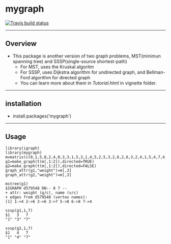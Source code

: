 # mygraph  
<!-- badges: start -->
  [![Travis build status](https://travis-ci.com/panwenchu98/mygraph.svg?branch=main)](https://travis-ci.com/panwenchu98/mygraph)
<!-- badges: end -->
----

## Overview  
* This package is another version of two graph problems, MST(minimun spanning tree) and SSSP(single-source shortest-path)  
  * For MST, uses the Kruskal algoritm  
  * For SSSP, uses Dijkstra algorithm for undirected graph, and Bellman-Ford algorithm for directed graph  
  * You can learn more about them in *Tutorial.html* in vignette folder.  
----

## installation  
  * install.packages('mygraph') 
  
----
## Usage
```{r}
library(igraph)
library(mygraph)
m=matrix(c(0,1,5,0,2,4,0,3,3,1,5,3,1,4,5,2,5,3,2,6,2,6,3,2,4,1,5,4,7,4,5,7,3,6,7,5)+1,ncol=3,byrow=T)
g1=make_graph(t(m[,1:2]),directed=TRUE)
g2=make_graph(t(m[,1:2]),directed=FALSE)
graph_attr(g1,"weight")=m[,3]
graph_attr(g2,"weight")=m[,3]

mstree(g1)
$IGRAPH d579548 DN-- 8 7 -- 
+ attr: weight (g/c), name (v/c)
+ edges from d579548 (vertex names):
[1] 1->4 2->6 3->6 3->7 5->8 6->8 7->4

sssp(g1,1,7)
$1   3   7 
"1" "3" "7"

sssp(g2,1,7)
$1   4   7 
"1" "4" "7"
```
